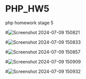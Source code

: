 # PHP_HW5
php homework stage 5

#![Screenshot 2024-07-09 150821](https://github.com/CeriiZedF/PHP_HW5/assets/60105990/0c0443fc-63d8-47ef-a537-120f91bbcc4b)


#![Screenshot 2024-07-09 150833](https://github.com/CeriiZedF/PHP_HW5/assets/60105990/7075f2ac-6677-4c40-8a4d-f915e3a261eb)


#![Screenshot 2024-07-09 150857](https://github.com/CeriiZedF/PHP_HW5/assets/60105990/e344365c-10cc-4664-a65a-c7d14506d210)


#![Screenshot 2024-07-09 150909](https://github.com/CeriiZedF/PHP_HW5/assets/60105990/99d399be-cc9a-4fc9-a67e-61cedbed8e33)


#![Screenshot 2024-07-09 150932](https://github.com/CeriiZedF/PHP_HW5/assets/60105990/984b9245-4fca-4639-ac27-4a2fe54a2c8c)
